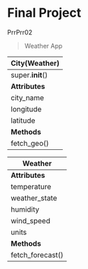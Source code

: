 # Final Project
PrrPrr02

> Weather App


| City(Weather) |
|-|
| super.__init__() |
| **Attributes** |
| city_name |
| longitude |
| latitude |
| **Methods** |
| fetch_geo() |

| Weather |
|-|
| **Attributes** |
| temperature |
| weather_state |
| humidity |
| wind_speed |
| units |
| **Methods** |
| fetch_forecast() |